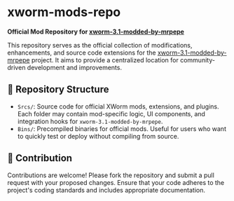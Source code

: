 # xworm-mods-repo

**Official Mod Repository for [xworm-3.1-modded-by-mrpepe](https://github.com/Fadi002/xworm-3.1-modded-by-mrpepe)**

This repository serves as the official collection of modifications, enhancements, and source code extensions for the [xworm-3.1-modded-by-mrpepe](https://github.com/Fadi002/xworm-3.1-modded-by-mrpepe) project. It aims to provide a centralized location for community-driven development and improvements.

## 📁 Repository Structure

* `Srcs/`: Source code for official XWorm mods, extensions, and plugins. Each folder may contain mod-specific logic, UI components, and integration hooks for `xworm-3.1-modded-by-mrpepe`.
* `Bins/`: Precompiled binaries for official mods. Useful for users who want to quickly test or deploy without compiling from source.

## 🤝 Contribution

Contributions are welcome! Please fork the repository and submit a pull request with your proposed changes. Ensure that your code adheres to the project's coding standards and includes appropriate documentation.
